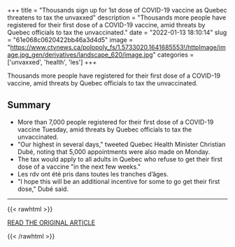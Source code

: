 +++
title = "Thousands sign up for 1st dose of COVID-19 vaccine as Quebec threatens to tax the unvaxxed"
description = "Thousands more people have registered for their first dose of a COVID-19 vaccine, amid threats by Quebec officials to tax the unvaccinated."
date = "2022-01-13 18:10:14"
slug = "61e068c0620422bb46a3d4d5"
image = "https://www.ctvnews.ca/polopoly_fs/1.5733020.1641685553!/httpImage/image.jpg_gen/derivatives/landscape_620/image.jpg"
categories = ['unvaxxed', 'health', 'les']
+++

Thousands more people have registered for their first dose of a COVID-19 vaccine, amid threats by Quebec officials to tax the unvaccinated.

## Summary

- More than 7,000 people registered for their first dose of a COVID-19 vaccine Tuesday, amid threats by Quebec officials to tax the unvaccinated.
- "Our highest in several days," tweeted Quebec Health Minister Christian Dubé, noting that 5,000 appointments were also made on Monday.
- The tax would apply to all adults in Quebec who refuse to get their first dose of a vaccine "in the next few weeks."
- Les rdv ont été pris dans toutes les tranches d’âges.
- "I hope this will be an additional incentive for some to go get their first dose," Dubé said.

---

{{< rawhtml >}}
  <p class="article-category">
    <a target="_blank" href="https://montreal.ctvnews.ca/mobile/thousands-sign-up-for-1st-dose-of-covid-19-vaccine-as-quebec-threatens-to-tax-the-unvaxxed-1.5736806">READ THE ORIGINAL ARTICLE</a>
  </p>
{{< /rawhtml >}}
